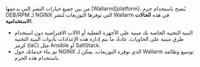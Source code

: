 من بين جميع خيارات النشر التي يدعمها [Wallarm][platform]، يُنصح باستخدام حزم DEB/RPM لـ NGINX التي توفرها التوزيعات لنشر Wallarm في هذه **الحالات الاستخدامية**:

* البنية التحتية الخاصة بك مبنية على الأجهزة الفعلية أو الآلات الافتراضية دون استخدام طرق مبنية على الحاويات. عادةً، ما يتم إدارة هذه الإعدادات بأدوات البنية التحتية كرمز (IaC) مثل Ansible أو SaltStack.
* تم بناء خدماتك حول NGINX الذي توفره التوزيعات. يمكن لـ Wallarm توسيع وظائفه باستخدام هذه الحزم.
